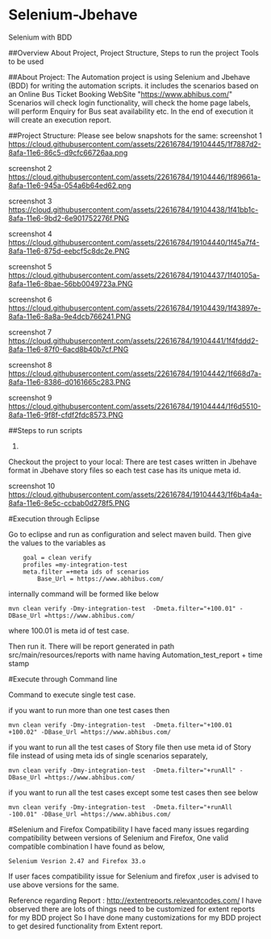 # Selenium-Jbehave
Selenium with BDD 


##Overview 
About Project,
Project Structure,
Steps to run the project
Tools to be used



##About Project: 
The Automation project is using Selenium and Jbehave (BDD) for writing the automation scripts.
it includes the scenarios based on an Online Bus Ticket Booking WebSite "https://www.abhibus.com/"
Scenarios will check login functionality, will check the home page labels, will perform Enquiry for Bus seat availability etc.
In the end of execution it will create an execution report.


##Project Structure: 
Please see below snapshots for the same: 
screenshot 1
https://cloud.githubusercontent.com/assets/22616784/19104445/1f7887d2-8afa-11e6-86c5-d9cfc66726aa.png

screenshot 2
https://cloud.githubusercontent.com/assets/22616784/19104446/1f89661a-8afa-11e6-945a-054a6b64ed62.png

screenshot 3
https://cloud.githubusercontent.com/assets/22616784/19104438/1f41bb1c-8afa-11e6-9bd2-6e901752276f.PNG

screenshot 4
https://cloud.githubusercontent.com/assets/22616784/19104440/1f45a7f4-8afa-11e6-875d-eebcf5c8dc2e.PNG


screenshot 5
https://cloud.githubusercontent.com/assets/22616784/19104437/1f40105a-8afa-11e6-8bae-56bb0049723a.PNG


screenshot 6
https://cloud.githubusercontent.com/assets/22616784/19104439/1f43897e-8afa-11e6-8a8a-9e4dcb766241.PNG


screenshot 7
https://cloud.githubusercontent.com/assets/22616784/19104441/1f4fddd2-8afa-11e6-87f0-6acd8b40b7cf.PNG

screenshot 8
https://cloud.githubusercontent.com/assets/22616784/19104442/1f668d7a-8afa-11e6-8386-d0161665c283.PNG


screenshot 9
https://cloud.githubusercontent.com/assets/22616784/19104444/1f6d5510-8afa-11e6-9f8f-cfdf2fdc8573.PNG





##Steps to run scripts

1.
Checkout the project to your local: 
There are test cases written in Jbehave  format in Jbehave story files so each test case has its unique meta id. 




screenshot 10
https://cloud.githubusercontent.com/assets/22616784/19104443/1f6b4a4a-8afa-11e6-8e5c-ccbab0d278f5.PNG



#Execution through Eclipse
  
Go to eclipse and run as configuration and select maven build.
	Then give the values to the variables as 
	
	
 		goal = clean verify
		profiles =my-integration-test
		meta.filter =+meta ids of scenarios
 	        Base_Url = https://www.abhibus.com/
	
internally command will be formed like below


	mvn clean verify -Dmy-integration-test  -Dmeta.filter="+100.01" -DBase_Url =https://www.abhibus.com/
where 100.01 is meta id of test case.

Then run it.
There will be report generated in path  src/main/resources/reports with name having Automation_test_report + time stamp

#Execute through Command line

 Command to execute single test case.
	
 if you want to run more than one test cases then
	
	mvn clean verify -Dmy-integration-test  -Dmeta.filter="+100.01 +100.02" -DBase_Url =https://www.abhibus.com/

 if you want to run all the test cases of Story file then use meta id of Story file instead of using meta ids of single scenarios 	   separately,
	
	mvn clean verify -Dmy-integration-test  -Dmeta.filter="+runAll" -DBase_Url =https://www.abhibus.com/

 if you want to run all the test cases except some test cases then see below
	
	mvn clean verify -Dmy-integration-test  -Dmeta.filter="+runAll -100.01" -DBase_Url =https://www.abhibus.com/


#Selenium and Firefox Compatibility
I have faced many issues regarding compatibility between versions of Selenium and Firefox,
One valid compatible combination I have found as below,

	Selenium Vesrion 2.47 and Firefox 33.o 
	
If user faces compatibility issue for Selenium and firefox ,user is advised to use above versions for the same.

Reference regarding Report : 
http://extentreports.relevantcodes.com/
I have observed there are lots of things  need to be customized for extent reports for my BDD project
So I have done many customizations for my BDD project to get desired functionality from Extent report.







